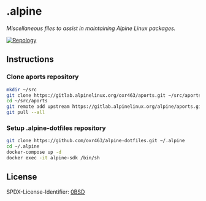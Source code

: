 # .alpine

_Miscellaneous files to assist in maintaining Alpine Linux packages._

[![Repology](https://img.shields.io/badge/repology-alpine--edge-0d597f?style=flat-square
)](https://repology.org/projects/?search=&maintainer=ramage.lucas%40protonmail.com&inrepo=alpine_edge)

## Instructions

### Clone aports repository

```sh
mkdir ~/src
git clone https://gitlab.alpinelinux.org/oxr463/aports.git ~/src/aports
cd ~/src/aports
git remote add upstream https://gitlab.alpinelinux.org/alpine/aports.git
git pull --all
```

### Setup .alpine-dotfiles repository

```sh
git clone https://github.com/oxr463/alpine-dotfiles.git ~/.alpine
cd ~/.alpine
docker-compose up -d
docker exec -it alpine-sdk /bin/sh
```

## License

SPDX-License-Identifier: [0BSD](https://spdx.org/licenses/0BSD.html)
